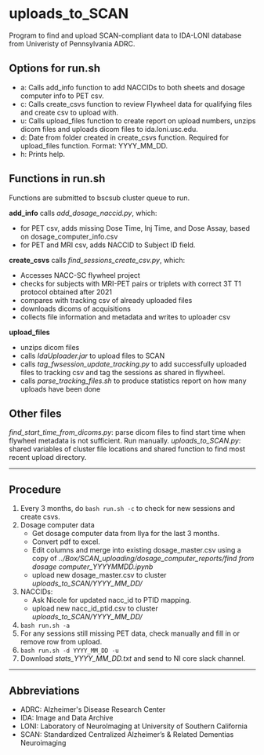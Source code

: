 # uploads_to_SCAN
Program to find and upload SCAN-compliant data to IDA-LONI database from Univeristy of Pennsylvania ADRC.

## Options for run.sh
- a: Calls add_info function to add NACCIDs to both sheets and dosage computer info to PET csv. 
- c: Calls create_csvs function to review Flywheel data for qualifying files and create csv to upload with.
- u: Calls upload_files function to create report on upload numbers, unzips dicom files and uploads dicom files to ida.loni.usc.edu.
- d: Date from folder created in create_csvs function. Required for upload_files function. Format: YYYY_MM_DD.
- h: Prints help.

## Functions in run.sh
Functions are submitted to bscsub cluster queue to run.

**add_info** calls *add_dosage_naccid.py*, which: 
  - for PET csv, adds missing Dose Time, Inj Time, and Dose Assay, based on dosage_computer_info.csv
  - for PET and MRI csv, adds NACCID to Subject ID field. 

**create_csvs** calls *find_sessions_create_csv.py*, which:
  - Accesses NACC-SC flywheel project 
  - checks for subjects with MRI-PET pairs or triplets with correct 3T T1 protocol obtained after 2021 
  - compares with tracking csv of already uploaded files
  - downloads dicoms of acquisitions 
  - collects file information and metadata and writes to uploader csv 
  
**upload_files**
  - unzips dicom files
  - calls *IdaUploader.jar* to upload files to SCAN
  - calls *tag_fwsession_update_tracking.py* to add successfully uploaded files to tracking csv and tag the sessions as shared in flywheel.
  - calls *parse_tracking_files.sh* to produce statistics report on how many uploads have been done

## Other files
*find_start_time_from_dicoms.py*: parse dicom files to find start time when flywheel metadata is not sufficient. Run manually.
*uploads_to_SCAN.py*: shared variables of cluster file locations and shared function to find most recent upload directory.

***
## Procedure
1. Every 3 months, do `bash run.sh -c` to check for new sessions and create csvs.
2. Dosage computer data 
    - Get dosage computer data from Ilya for the last 3 months.
    - Convert pdf to excel.
    - Edit columns and merge into existing dosage_master.csv using a copy of *../Box/SCAN_uploading/dosage_computer_reports/find from dosage computer_YYYYMMDD.ipynb*
    - upload new dosage_master.csv to cluster *uploads_to_SCAN/YYYY_MM_DD/*
3. NACCIDs:
    - Ask Nicole for updated nacc_id to PTID mapping.
    - upload new nacc_id_ptid.csv to cluster *uploads_to_SCAN/YYYY_MM_DD/*
4. `bash run.sh -a` 
5. For any sessions still missing PET data, check manually and fill in or remove row from upload.
6. `bash run.sh -d YYYY_MM_DD -u` 
7. Download *stats_YYYY_MM_DD.txt* and send to NI core slack channel.
***
## Abbreviations
- ADRC: Alzheimer's Disease Research Center
- IDA: Image and Data Archive
- LONI: Laboratory of NeuroImaging at University of Southern California
- SCAN: Standardized Centralized Alzheimer’s & Related Dementias Neuroimaging
